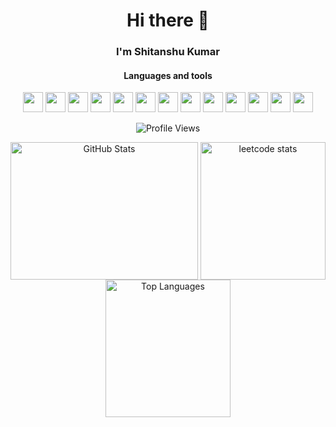 <h1 align="center">Hi there 👋</h1>
<h3 align="center">I'm Shitanshu Kumar</h3>
<!-- <h6 align="center"></h6> -->
<h4 align="center">Languages and tools</h4>
<p align="center">
  <img height="32px" width="32px" src="https://cdn.jsdelivr.net/gh/devicons/devicon@latest/icons/python/python-original.svg"/>
  <img height="32px" width="32px" src="https://cdn.jsdelivr.net/gh/devicons/devicon@latest/icons/typescript/typescript-original.svg" />
  <img height="32px" width="32px" src="https://cdn.jsdelivr.net/gh/devicons/devicon@latest/icons/git/git-original.svg" />
  <img height="32px" width="32px" src="https://cdn.jsdelivr.net/gh/devicons/devicon@latest/icons/figma/figma-original.svg" />
  <img height="32px" width="32px" src="https://cdn.jsdelivr.net/gh/devicons/devicon@latest/icons/javascript/javascript-original.svg" />
  <img height="32px" width="32px" src="https://cdn.jsdelivr.net/gh/devicons/devicon@latest/icons/html5/html5-original.svg" />
  <img height="32px" width="32px" src="https://cdn.jsdelivr.net/gh/devicons/devicon@latest/icons/css3/css3-original.svg" />
  <img height="32px" width="32px" src="https://cdn.jsdelivr.net/gh/devicons/devicon@latest/icons/tailwindcss/tailwindcss-original.svg" />
  <img height="32px" width="32px" src="https://cdn.jsdelivr.net/gh/devicons/devicon@latest/icons/react/react-original.svg" />
  <img height="32px" width="32px" src="https://cdn.jsdelivr.net/gh/devicons/devicon@latest/icons/nodejs/nodejs-plain-wordmark.svg" />
  <img height="32px" width="32px" src="https://cdn.jsdelivr.net/gh/devicons/devicon@latest/icons/vscode/vscode-original.svg" />
  <img height="32px" width="32px" src="https://cdn.jsdelivr.net/gh/devicons/devicon@latest/icons/replit/replit-original.svg" />
  <img height="32px" width="32px" src="https://cdn.jsdelivr.net/gh/devicons/devicon@latest/icons/windows11/windows11-original.svg" />
</p>
<p align="center">
  <img align="center" src="https://komarev.com/ghpvc/?username=shitanshukumar607" alt="Profile Views">
</p>

<!-- <h4 align="center">Connect with me</h4> -->

<p align="center">
  <img width="300px" height="220px" align="center" src="https://github-readme-stats.vercel.app/api?username=shitanshukumar607&show_icons=true&theme=dark#gh-dark-mode-only" alt="GitHub Stats">
  <img width="200px" height="220px" align="center" src="https://leetcard.jacoblin.cool/shitanshukumar607?ext=heatmap" alt="leetcode stats">
  <img width="200px" height="220px" align="center" src="https://github-readme-stats.vercel.app/api/top-langs/?username=shitanshukumar607&layout=compact&theme=dark&langs_count=20" alt="Top Languages">
</p>
